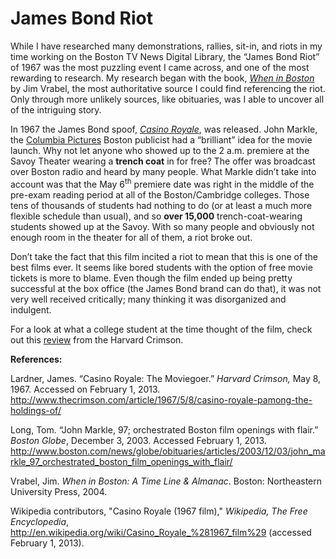 # James Bond Riot

While I have researched many demonstrations, rallies, sit-in, and riots in my
time working on the Boston TV News Digital Library, the “James Bond Riot” of
1967 was the most puzzling event I came across, and one of the most rewarding
to research. My research began with the book, <a
href="http://www.amazon.com/When-Boston-Time-Line-Almanac/dp/1555536204/ref=sr_1_1?ie=UTF8&amp;qid=1359987144&amp;sr=8-1&amp;keywords=when+in+boston"><em>When
in Boston</em></a> by Jim Vrabel, the most authoritative source I could find
referencing the riot. Only through more unlikely sources, like obituaries, was
I able to uncover all of the intriguing
story.

In 1967 the James Bond spoof, <a
href="http://www.imdb.com/title/tt0061452/"><em>Casino Royale</em></a>, was
released. John Markle, the <a
href="http://en.wikipedia.org/wiki/Columbia_Pictures">Columbia Pictures</a>
Boston publicist had a “brilliant” idea for the movie launch. Why not let
anyone who showed up to the 2 a.m. premiere at the Savoy Theater wearing a
<strong>trench coat</strong> in for free? The offer was broadcast over Boston
radio and heard by many people. What Markle didn’t take into account was that
the May 6<sup>th</sup> premiere date was right in the middle of the pre-exam
reading period at all of the Boston/Cambridge colleges. Those tens of
thousands of students had nothing to do (or at least a much more flexible
schedule than usual), and so <strong>over 15,000</strong> trench-coat-wearing
students showed up at the Savoy. With so many people and obviously not enough
room in the theater for all of them, a riot broke
out.

Don’t take the fact that this film incited a riot to mean that this is one of
the best films ever. It seems like bored students with the option of free
movie tickets is more to blame. Even though the film ended up being pretty
successful at the box office (the James Bond brand can do that), it was not
very well received critically; many thinking it was disorganized and
indulgent.

For a look at what a college student at the time thought of the film, check
out this <a
href="http://www.thecrimson.com/article/1967/5/8/casino-royale-pamong-the-holdings-of/">review</a>
from the Harvard
Crimson.

<strong>References:</strong>

Lardner, James. “Casino Royale: The Moviegoer.” <em>Harvard Crimson, </em>May
8, 1967. Accessed on February 1, 2013.
http://www.thecrimson.com/article/1967/5/8/casino-royale-pamong-the-holdings-of/

Long, Tom. “John Markle, 97; orchestrated Boston film openings with flair.”
<em>Boston Globe</em>, December 3, 2003. Accessed February 1, 2013. <a
href="http://www.boston.com/news/globe/obituaries/articles/2003/12/03/john_markle_97_orchestrated_boston_film_openings_with_flair/">http://www.boston.com/news/globe/obituaries/articles/2003/12/03/john_markle_97_orchestrated_boston_film_openings_with_flair/</a>

Vrabel, Jim. <em>When in Boston: A Time Line &amp; Almanac</em>. Boston:
Northeastern University Press,
2004.

Wikipedia contributors, "Casino Royale (1967 film)," <em>Wikipedia, The Free
Encyclopedia</em>, http://en.wikipedia.org/wiki/Casino_Royale_%281967_film%29
(accessed February 1,
2013).